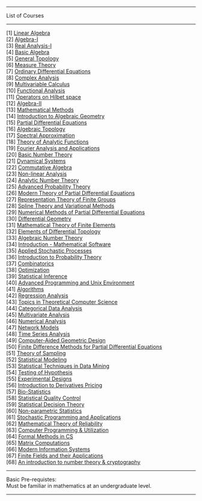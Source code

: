 ***
List of Courses
***
[1] <a href="https://github.com/Geek-Research-Lab/networking/blob/master/stuffs/math/self_prep/workloads/1_linear_algebra.md">Linear Algebra</a><br>
[2] <a href="https://github.com/Geek-Research-Lab/networking/blob/master/stuffs/math/self_prep/workloads/2_algebra_1.md">Algebra-I </a><br>
[3] <a href="https://github.com/Geek-Research-Lab/networking/blob/master/stuffs/math/self_prep/workloads/3_real_analysis_1.md">Real Analysis-I </a><br>
[4] <a href="https://github.com/Geek-Research-Lab/networking/blob/master/stuffs/math/self_prep/workloads/4_basic_algebra.md">Basic Algebra </a><br>
[5] <a href="https://github.com/Geek-Research-Lab/networking/blob/master/stuffs/math/self_prep/workloads/5_general_topology.md">General Topology </a><br>
[6] <a href="https://github.com/Geek-Research-Lab/networking/blob/master/stuffs/math/self_prep/workloads/6_measure_theory.md">Measure Theory </a><br>
[7] <a href="https://github.com/Geek-Research-Lab/networking/blob/master/stuffs/math/self_prep/workloads/7_ordinary_differential_equations.md">Ordinary Differential Equations </a><br>
[8] <a href="https://github.com/Geek-Research-Lab/networking/blob/master/stuffs/math/self_prep/workloads/8_complex_analysis.md">Complex Analysis </a><br>
[9] <a href="https://github.com/Geek-Research-Lab/networking/blob/master/stuffs/math/self_prep/workloads/9_multivariable_calculus.md">Multivariable Calculus </a><br>
[10] <a href="https://github.com/Geek-Research-Lab/networking/blob/master/stuffs/math/self_prep/workloads/10_functional_analysis.md">Functional Analysis </a><br>
[11] <a href="https://github.com/Geek-Research-Lab/networking/blob/master/stuffs/math/self_prep/workloads/11_operators_on_hilbert_spaces.md">Operators on Hilbet space </a><br>
[12] <a href="https://github.com/Geek-Research-Lab/networking/blob/master/stuffs/math/self_prep/workloads/12_algebra_2.md">Algebra-II </a><br>
[13] <a href="https://github.com/Geek-Research-Lab/networking/blob/master/stuffs/math/self_prep/workloads/13_mathematical_methods.md">Mathematical Methods </a><br>
[14] <a href="https://github.com/Geek-Research-Lab/networking/blob/master/stuffs/math/self_prep/workloads/14_intro_algebraic_geometry.md">Introduction to Algebraic Geometry </a><br>
[15] <a href="https://github.com/Geek-Research-Lab/networking/blob/master/stuffs/math/self_prep/workloads/15_partial_differential_equations.md">Partial Differential Equations </a><br>
[16] <a href="https://github.com/Geek-Research-Lab/networking/blob/master/stuffs/math/self_prep/workloads/16_algebraic_topology.md">Algebraic Topology </a><br>
[17] <a href="https://github.com/Geek-Research-Lab/networking/blob/master/stuffs/math/self_prep/workloads/17_spectral_approximation.md">Spectral Approximation </a><br>
[18] <a href="https://github.com/Geek-Research-Lab/networking/blob/master/stuffs/math/self_prep/workloads/18_theory_of_analytic_functions.md">Theory of Analytic Functions </a><br>
[19] <a href="https://github.com/Geek-Research-Lab/networking/blob/master/stuffs/math/self_prep/workloads/19_fourier_analysis_and_applications.md">Fourier Analysis and Applications </a><br>
[20] <a href="">Basic Number Theory </a><br>
[21] <a href="">Dynamical Systems </a><br>
[22] <a href="">Commutative Algebra </a><br>
[23] <a href="">Non-linear Analysis </a><br>
[24] <a href="">Analytic Number Theory </a><br>
[25] <a href="">Advanced Probability Theory </a><br>
[26] <a href="">Modern Theory of Partial Differential Equations </a><br>
[27] <a href="">Representation Theory of Finite Groups </a><br>
[28] <a href="">Spline Theory and Variational Methods </a><br>
[29] <a href="">Numerical Methods of Partial Differential Equations </a><br>
[30] <a href="">Differential Geometry </a><br>
[31] <a href="">Mathematical Theory of Finite Elements </a><br>
[32] <a href="">Elements of Differential Topology </a><br>
[33] <a href="">Algebraic Number Theory </a><br>
[34] <a href="">Introduction - Mathematical Software </a><br>
[35] <a href="">Applied Stochastic Processes </a><br>
[36] <a href="">Introduction to Probability Theory </a><br>
[37] <a href="">Combinatorics </a><br>
[38] <a href="">Optimization </a><br>
[39] <a href="">Statistical Inference </a><br>
[40] <a href="">Advanced Programming and Unix Environment </a><br>
[41] <a href="">Algorithms </a><br>
[42] <a href="">Regression Analysis </a><br>
[43] <a href="">Topics in Theoretical Computer Science </a><br>
[44] <a href="">Categorical Data Analysis </a><br>
[45] <a href="">Multivariate Analysis </a><br>
[46] <a href="">Numerical Analysis </a><br>
[47] <a href="">Network Models </a><br>
[48] <a href="">Time Series Analysis </a><br>
[49] <a href="">Computer-Aided Geometric Design </a><br>
[50] <a href="">Finite Difference Methods for Partial Differential Equations </a><br>
[51] <a href="">Theory of Sampling </a><br>
[52] <a href="">Statistical Modeling </a><br>
[53] <a href="">Statistical Techniques in Data Mining </a><br>
[54] <a href="">Testing of Hypothesis </a><br>
[55] <a href="">Experimental Designs </a><br>
[56] <a href="">Introduction to Derivatives Pricing </a><br>
[57] <a href="">Bio-Statistics </a><br>
[58] <a href="">Statistical Quality Control </a><br>
[59] <a href="">Statistical Decision Theory </a><br>
[60] <a href="">Non-parametric Statistics </a><br>
[61] <a href="">Stochastic Programming and Applications </a><br>
[62] <a href="">Mathematical Theory of Reliability </a><br>
[63] <a href="">Computer Programming & Utilization </a><br>
[64] <a href="">Formal Methods in CS </a><br>
[65] <a href="">Matrix Computations </a><br>
[66] <a href="">Modern Information Systems </a><br>
[67] <a href="">Finite Fields and their Applications </a><br>
[68] <a href="">An introduction to number theory & cryptography </a><br>
***
Basic Pre-requistes: <br>
Must be familiar in mathematics at an undergraduate level.
***